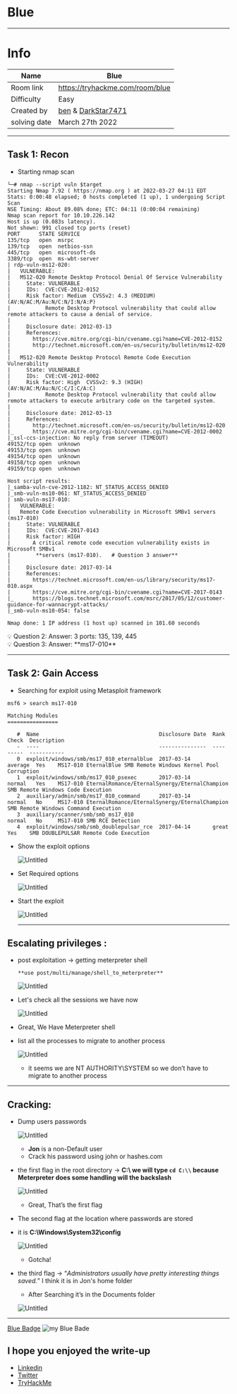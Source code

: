 # Blue

----

# Info

| Name         |   Blue                                                                                              | 
| ------       | -----------------                                                                                   |
| Room link    | https://tryhackme.com/room/blue                                                                     |  
| Difficulty   | Easy                                                                                                |
| Created by   | [ben](https://tryhackme.com/p/ben) & [DarkStar7471](https://tryhackme.com/p/DarkStar7471)           |
| solving date | March 27th 2022                                                                                     |
----



## Task 1: Recon

- Starting nmap scan

```
└─# nmap --script vuln $target     
Starting Nmap 7.92 ( https://nmap.org ) at 2022-03-27 04:11 EDT
Stats: 0:00:48 elapsed; 0 hosts completed (1 up), 1 undergoing Script Scan
NSE Timing: About 89.08% done; ETC: 04:11 (0:00:04 remaining)
Nmap scan report for 10.10.226.142
Host is up (0.083s latency).
Not shown: 991 closed tcp ports (reset)
PORT      STATE SERVICE
135/tcp   open  msrpc
139/tcp   open  netbios-ssn
445/tcp   open  microsoft-ds
3389/tcp  open  ms-wbt-server
| rdp-vuln-ms12-020: 
|   VULNERABLE:
|   MS12-020 Remote Desktop Protocol Denial Of Service Vulnerability
|     State: VULNERABLE
|     IDs:  CVE:CVE-2012-0152
|     Risk factor: Medium  CVSSv2: 4.3 (MEDIUM) (AV:N/AC:M/Au:N/C:N/I:N/A:P)
|           Remote Desktop Protocol vulnerability that could allow remote attackers to cause a denial of service.
|           
|     Disclosure date: 2012-03-13
|     References:
|       https://cve.mitre.org/cgi-bin/cvename.cgi?name=CVE-2012-0152
|       http://technet.microsoft.com/en-us/security/bulletin/ms12-020
|   
|   MS12-020 Remote Desktop Protocol Remote Code Execution Vulnerability
|     State: VULNERABLE
|     IDs:  CVE:CVE-2012-0002
|     Risk factor: High  CVSSv2: 9.3 (HIGH) (AV:N/AC:M/Au:N/C:C/I:C/A:C)
|           Remote Desktop Protocol vulnerability that could allow remote attackers to execute arbitrary code on the targeted system.
|           
|     Disclosure date: 2012-03-13
|     References:
|       http://technet.microsoft.com/en-us/security/bulletin/ms12-020
|_      https://cve.mitre.org/cgi-bin/cvename.cgi?name=CVE-2012-0002
|_ssl-ccs-injection: No reply from server (TIMEOUT)
49152/tcp open  unknown
49153/tcp open  unknown
49154/tcp open  unknown
49158/tcp open  unknown
49159/tcp open  unknown

Host script results:
|_samba-vuln-cve-2012-1182: NT_STATUS_ACCESS_DENIED
|_smb-vuln-ms10-061: NT_STATUS_ACCESS_DENIED
| smb-vuln-ms17-010: 
|   VULNERABLE:
|   Remote Code Execution vulnerability in Microsoft SMBv1 servers (ms17-010)
|     State: VULNERABLE
|     IDs:  CVE:CVE-2017-0143
|     Risk factor: HIGH
|       A critical remote code execution vulnerability exists in Microsoft SMBv1
|        **servers (ms17-010).   # Question 3 answer** 
|           
|     Disclosure date: 2017-03-14
|     References:
|       https://technet.microsoft.com/en-us/library/security/ms17-010.aspx
|       https://cve.mitre.org/cgi-bin/cvename.cgi?name=CVE-2017-0143
|_      https://blogs.technet.microsoft.com/msrc/2017/05/12/customer-guidance-for-wannacrypt-attacks/
|_smb-vuln-ms10-054: false

Nmap done: 1 IP address (1 host up) scanned in 101.60 seconds
```

<aside>
💡 Question 2: 
Answer: 3
ports: 135, 139, 445

</aside>

<aside>
💡 Question 3:
Answer: **ms17-010**

</aside>

---

## Task 2: Gain Access

- Searching for exploit using Metasploit framework

```
msf6 > search ms17-010

Matching Modules
================

   #  Name                                      Disclosure Date  Rank     Check  Description
   -  ----                                      ---------------  ----     -----  -----------
   0  exploit/windows/smb/ms17_010_eternalblue  2017-03-14       average  Yes    MS17-010 EternalBlue SMB Remote Windows Kernel Pool Corruption
   1  exploit/windows/smb/ms17_010_psexec       2017-03-14       normal   Yes    MS17-010 EternalRomance/EternalSynergy/EternalChampion SMB Remote Windows Code Execution
   2  auxiliary/admin/smb/ms17_010_command      2017-03-14       normal   No     MS17-010 EternalRomance/EternalSynergy/EternalChampion SMB Remote Windows Command Execution
   3  auxiliary/scanner/smb/smb_ms17_010                         normal   No     MS17-010 SMB RCE Detection
   4  exploit/windows/smb/smb_doublepulsar_rce  2017-04-14       great    Yes    SMB DOUBLEPULSAR Remote Code Execution
```

- Show the exploit options
    
    ![Untitled](images/Untitled.png)
    
- Set Required options
    
    ![Untitled](images/Untitled%201.png)
    
- Start the exploit
    
    ![Untitled](images/Untitled%202.png)
    
    ---
    

## Escalating privileges :

- post exploitation → getting meterpreter shell
    
    `**use post/multi/manage/shell_to_meterpreter**`
    
    ![Untitled](images/Untitled%203.png)
    
- Let's check all the sessions we have now
    
    ![Untitled](images/Untitled%204.png)
    
- Great, We Have Meterpreter shell
- list all the processes to migrate to another process
    
    ![Untitled](images/Untitled%205.png)
    
    - it seems we are NT AUTHORITY\SYSTEM so  we don’t have to migrate to another process

---

## Cracking:

- Dump users passwords
    
    ![Untitled](images/Untitled%206.png)
    
    - **Jon** is a non-Default user
    - Crack his password using john or hashes.com
- the first flag in the root directory → **C:\   we will type `cd C:\\`  because Meterpreter does some handling will the backslash**
    
    ![Untitled](images/Untitled%207.png)
    
    - Great, That’s the first flag
- The second flag at the location where passwords are stored
- it is **C:\Windows\System32\config**
    
    ![Untitled](images/Untitled%208.png)
    
    - Gotcha!
- the third flag →  “*Administrators usually have pretty interesting things saved.*”  I think it is in Jon's home folder
    - After Searching it’s in the Documents folder
    
    ![Untitled](images/Untitled%209.png)
    

---


[Blue Badge](https://tryhackme.com/Juba0x430x55/badges/blue)
![my Blue Bade](images/mybadge)
## I hope you enjoyed the write-up


- [Linkedin](https://www.linkedin.com/in/juba0x00/)
- [Twitter](https://twitter.com/juba0x00/)
- [TryHackMe](https://tryhackme.com/p/Juba0x430x55)